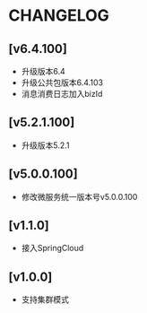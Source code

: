 # CHANGELOG

## [v6.4.100]
- 升级版本6.4
- 升级公共包版本6.4.103
- 消息消费日志加入bizId
## [v5.2.1.100]
- 升级版本5.2.1
## [v5.0.0.100]
- 修改微服务统一版本号v5.0.0.100
## [v1.1.0]
- 接入SpringCloud
## [v1.0.0]
- 支持集群模式
